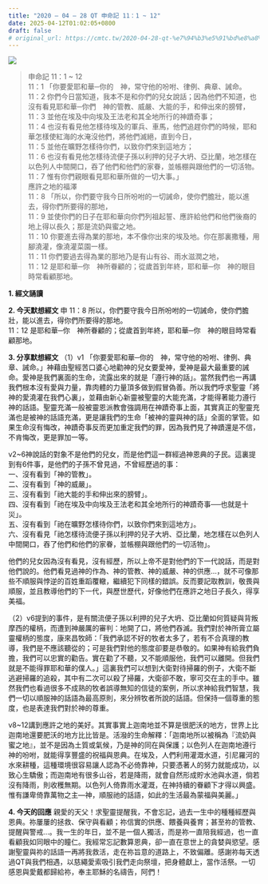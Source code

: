 ```yaml
---
title: "2020 – 04 – 28 QT 申命記 11：1 ~ 12"
date: 2025-04-12T01:02:05+0800
draft: false
# original_url: https://cmtc.tw/2020-04-28-qt-%e7%94%b3%e5%91%bd%e8%a8%98-11%ef%bc%9a1-12
---
```


![](/images/qt.jpg)
> 申命記 11：1 ~ 12  
> 11：1 「你要愛耶和華─你的　神，常守他的吩咐、律例、典章、誡命。  
> 11：2 你們今日當知道，我本不是和你們的兒女說話；因為他們不知道，也沒有看見耶和華─你們　神的管教、威嚴、大能的手，和伸出來的膀臂，  
> 11：3 並他在埃及中向埃及王法老和其全地所行的神蹟奇事；  
> 11：4 也沒有看見他怎樣待埃及的軍兵、車馬，他們追趕你們的時候，耶和華怎樣使紅海的水淹沒他們，將他們滅絕，直到今日，  
> 11：5 並他在曠野怎樣待你們，以致你們來到這地方；  
> 11：6 也沒有看見他怎樣待流便子孫以利押的兒子大坍、亞比蘭，地怎樣在以色列人中間開口，吞了他們和他們的家眷，並帳棚與跟他們的一切活物。  
> 11：7 惟有你們親眼看見耶和華所做的一切大事。」  
> 應許之地的福澤  
> 11：8 「所以，你們要守我今日所吩咐的一切誡命，使你們膽壯，能以進去，得你們所要得的那地，  
> 11：9 並使你們的日子在耶和華向你們列祖起誓、應許給他們和他們後裔的地上得以長久；那是流奶與蜜之地。  
> 11：10 你要進去得為業的那地，本不像你出來的埃及地。你在那裏撒種，用腳澆灌，像澆灌菜園一樣。  
> 11：11 你們要過去得為業的那地乃是有山有谷、雨水滋潤之地，  
> 11：12 是耶和華─你　神所眷顧的；從歲首到年終，耶和華─你　神的眼目時常看顧那地。

**1. 經文誦讀**

**2.  今天默想經文**
申 11：8 所以，你們要守我今日所吩咐的一切誡命，使你們膽壯，能以進去，得你們所要得的那地。  
11：12 是耶和華─你　神所眷顧的；從歲首到年終，耶和華─你　神的眼目時常看顧那地。

**3. 分享默想經文**
（1）v1 「你要愛耶和華─你的　神，常守他的吩咐、律例、典章、誡命。」神藉由聖經苦口婆心地勸神的兒女要愛神，愛神是最大最重要的誡命。愛神是我們裏面的生命，流露出來的就是「遵行神的話」。當然我們也一再講我們根本沒有愛與力量，靠肉體的力量頂多做到假冒偽善。所以我們呼求聖靈「將神的愛澆灌在我們心裏」，並藉由新心新靈被聖靈的大能充滿，才能得著能力遵行神的話語。聖靈充滿一般被靈恩派教會強調用在神蹟奇事上面，其實真正的聖靈充滿也是被神的話語充滿，更是讓我們的生命「被神的靈與神的話」全面的掌管。如果生命沒有悔改，神蹟奇事反而更加重定我們的罪，因為我們見了神蹟還是不信，不肯悔改，更是罪加一等。

v2\~6神說話的對象不是他們的兒女，而是他們這一群經過神恩典的子民。這裏提到有6件事，是他們的子孫不曾見過，不曾經歷過的事：  
一、沒有看到「神的管教」。  
二、沒有看到「神的威嚴」。  
三、沒有看到「祂大能的手和伸出來的膀臂」。  
四、沒有看到「祂在埃及中向埃及王法老和其全地所行的神蹟奇事──也就是十災」。  
五、沒有看到「祂在曠野怎樣待你們，以致你們來到這地方」。  
六、沒有看見「祂怎樣待流便子孫以利押的兒子大坍、亞比蘭，地怎樣在以色列人中間開口，吞了他們和他們的家眷，並帳棚與跟他們的一切活物」。

他們的兒女因為沒有看見，沒有經歷，所以上帝不是對他們的下一代說話，而是對他們說的。他們看見過神的作為、神的管教、神的威嚴、神的供應…，就不可像那些不順服與悖逆的百姓重蹈覆轍，繼續犯下同樣的錯誤。反而要記取教訓，敬畏與順服，並且教導他們的下一代，與歷世歷代，好像他們在應許之地日子長久，得享美福。

（2）v6提到的事件，是有關流便子孫以利押的兒子大坍、亞比蘭如何質疑與背叛摩西的權柄，而遭到神嚴厲的審判：地開了口，將他們吞滅。我們對於神所膏立屬靈權柄的態度，康來昌牧師：「我們承認不好的牧者太多了，若有不合真理的教導，我們是不應該聽從的；可是我們對他的態度卻要是恭敬的。如果神有給我們負擔，我們可以忠實的勸告。實在勸了不聽，又不能順服他，我們可以離開。但我們就是不能得罪耶和華的僕人。」這裏我們可以想到大衛對待掃羅的例子，大衛不斷逃避掃羅的追殺，其中有二次可以殺了掃羅，大衛卻不敢，寧可交在主的手中。雖然我們也看過很多不成熟的牧者誤導無知的信徒的案例，所以求神給我們智慧，我們一切以順服神的話語為最高原則，來分辨牧者所說的話語。但保持一個尊重的態度，也是表達我們對於神的尊重。

v8\~12講到應許之地的美好。其實事實上迦南地並不算是很肥沃的地方，世界上比迦南地還要肥沃的地方比比皆是。活潑的生命解釋：「迦南地所以被稱為『流奶與蜜之地』，並不是因為土質或氣候，乃是神的同在與保護；以色列人在迦南地遵行神的吩咐，就能得享豐盛的祝福與恩典。在埃及，人們利用灌溉水道，引尼羅河的水來耕種，這種環境很容易讓人認為不必倚靠神，只要憑著人的努力就能成功，以致心生驕傲；而迦南地有很多山谷，若是降雨，就會自然形成貯水池與水道，倘若沒有降雨，則收穫無期。以色列人倚靠雨水灌溉，在神持續的眷顧下才得以興盛。惟有謙卑倚靠萬物之主—神，順服祂的話語，如此的生活最為蒙福與美麗。」

**4. 今天的回應**
親愛的天父！求聖靈提醒我，不會忘記，過去一生中的種種經歷與恩典。祢屢屢的拯救、保守與看顧；祢信實的供應、餵養與養育；甚至祢的管教、提醒與警戒…。我一生的年日，並不是一個人獨活，而是祢一直陪我經過，也一直看顧我如同眼中的瞳仁。我經常忘記數算恩典，卻一直在意世上的貪婪與慾望。感謝聖靈與祢的話語一再將我救活，走在祢旨意的道路上，不致偏離。感謝祢每天透過QT與我們相遇，以慈繩愛索吸引我們走向祭壇，把身體獻上，當作活祭。一切感恩與愛戴都歸給祢，奉主耶穌的名禱告，阿們！
